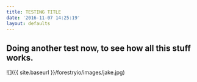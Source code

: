 ```yaml
---
title: TESTING TITLE
date: '2016-11-07 14:25:19'
layout: defaults
---
```

## Doing another test now, to see how all this stuff works.

![]({{ site.baseurl }}/forestryio/images/jake.jpg)